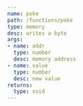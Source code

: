 ```yaml
---
name: poke
path: /functions/poke
type: memory
desc: writes a byte
args:
- name: addr
  type: number
  desc: memory address
- name: value
  type: number
  desc: new value
returns:
  type: void
---
```


